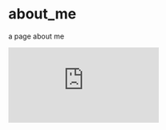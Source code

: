# about_me
a page about me

![GitHub Logo](https://www.facebook.com/photo.php?fbid=1553509758024844&set=a.144123508963483.22097.100000975046052&type=3&theater)
